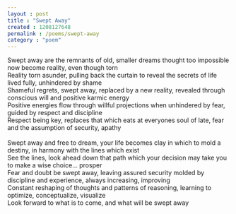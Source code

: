 ```yaml
---
layout : post
title : "Swept Away"
created : 1208127648
permalink : /poems/swept-away
category : "poem"
---
```


Swept away are the remnants of old, smaller dreams thought too impossible now become reality, even though torn<br/>
Reality torn asunder, pulling back the curtain to reveal the secrets of life lived fully, unhindered by shame<br/>
Shameful regrets, swept away, replaced by a new reality, revealed through conscious will and positive karmic energy<br/>
Positive energies flow through willful projections when unhindered by fear, guided by respect and discipline<br/>
Respect being key, replaces that which eats at everyones soul of late, fear and the assumption of security, apathy</br>
<br/>
Swept away and free to dream, your life becomes clay in which to mold a destiny, in harmony with the lines which exist<br/>
See the lines, look ahead down that path which your decision may take you to make a wise choice... prosper<br/>
Fear and doubt be swept away, leaving assured security molded by discipline and experience, always increasing, improving<br/>
Constant reshaping of thoughts and patterns of reasoning, learning to optimize, conceptualize, visualize<br/>
Look forward to what is to come, and what will be swept away
